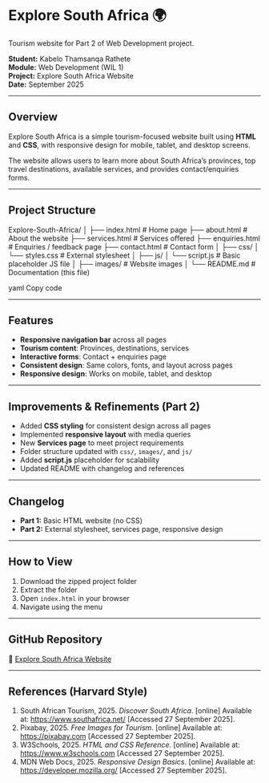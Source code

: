 # Explore South Africa 🌍
Tourism website for Part 2 of Web Development project.

**Student:** Kabelo Thamsanqa Rathete  
**Module:** Web Development (WIL 1)  
**Project:** Explore South Africa Website  
**Date:** September 2025  

---

## Overview
Explore South Africa is a simple tourism-focused website built using **HTML** and **CSS**, with responsive design for mobile, tablet, and desktop screens.  

The website allows users to learn more about South Africa’s provinces, top travel destinations, available services, and provides contact/enquiries forms.  

---

## Project Structure
Explore-South-Africa/
│
├── index.html # Home page
├── about.html # About the website
├── services.html # Services offered
├── enquiries.html # Enquiries / feedback page
├── contact.html # Contact form
│
├── css/
│ └── styles.css # External stylesheet
│
├── js/
│ └── script.js # Basic placeholder JS file
│
├── images/ # Website images
│
└── README.md # Documentation (this file)

yaml
Copy code

---

## Features
- **Responsive navigation bar** across all pages  
- **Tourism content**: Provinces, destinations, services  
- **Interactive forms**: Contact + enquiries page  
- **Consistent design**: Same colors, fonts, and layout across pages  
- **Responsive design**: Works on mobile, tablet, and desktop  

---

## Improvements & Refinements (Part 2)
- Added **CSS styling** for consistent design across all pages  
- Implemented **responsive layout** with media queries  
- New **Services page** to meet project requirements  
- Folder structure updated with `css/`, `images/`, and `js/`  
- Added **script.js** placeholder for scalability  
- Updated README with changelog and references  

---

## Changelog
- **Part 1:** Basic HTML website (no CSS)  
- **Part 2:** External stylesheet, services page, responsive design  

---

## How to View
1. Download the zipped project folder  
2. Extract the folder  
3. Open `index.html` in your browser  
4. Navigate using the menu  

---

##  GitHub Repository
🔗 [Explore South Africa Website](https://github.com/st10466329/Explore-South-Africa)  

---

## References (Harvard Style)
1. South African Tourism, 2025. *Discover South Africa*. [online] Available at: <https://www.southafrica.net/> [Accessed 27 September 2025].  
2. Pixabay, 2025. *Free Images for Tourism*. [online] Available at: <https://pixabay.com> [Accessed 27 September 2025].  
3. W3Schools, 2025. *HTML and CSS Reference*. [online] Available at: <https://www.w3schools.com> [Accessed 27 September 2025].  
4. MDN Web Docs, 2025. *Responsive Design Basics*. [online] Available at: <https://developer.mozilla.org/> [Accessed 27 September 2025].


